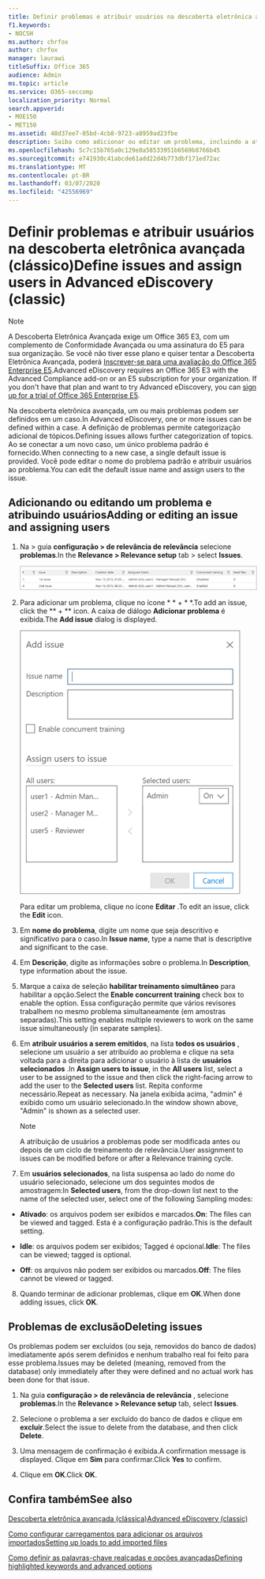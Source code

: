 ```yaml
---
title: Definir problemas e atribuir usuários na descoberta eletrônica avançada do Office 365
f1.keywords:
- NOCSH
ms.author: chrfox
author: chrfox
manager: laurawi
titleSuffix: Office 365
audience: Admin
ms.topic: article
ms.service: O365-seccomp
localization_priority: Normal
search.appverid:
- MOE150
- MET150
ms.assetid: 48d37ee7-05bd-4cb8-9723-a8959ad23fbe
description: Saiba como adicionar ou editar um problema, incluindo a atribuição de usuários a ele ou a exclusão de um problema para um caso de descoberta eletrônica na descoberta eletrônica avançada do Office 365.
ms.openlocfilehash: 5c7c15b765a0c129e8a58533951b6569b8766b45
ms.sourcegitcommit: e741930c41abcde61add22d4b773dbf171ed72ac
ms.translationtype: MT
ms.contentlocale: pt-BR
ms.lasthandoff: 03/07/2020
ms.locfileid: "42556969"
---
```

# <a name="define-issues-and-assign-users-in-advanced-ediscovery-classic"></a><span data-ttu-id="b3aa8-103">Definir problemas e atribuir usuários na descoberta eletrônica avançada (clássico)</span><span class="sxs-lookup"><span data-stu-id="b3aa8-103">Define issues and assign users in Advanced eDiscovery (classic)</span></span>

> [!NOTE]
> <span data-ttu-id="b3aa8-p101">A Descoberta Eletrônica Avançada exige um Office 365 E3, com um complemento de Conformidade Avançada ou uma assinatura do E5 para sua organização. Se você não tiver esse plano e quiser tentar a Descoberta Eletrônica Avançada, poderá [Inscrever-se para uma avaliação do Office 365 Enterprise E5](https://go.microsoft.com/fwlink/p/?LinkID=698279).</span><span class="sxs-lookup"><span data-stu-id="b3aa8-p101">Advanced eDiscovery requires an Office 365 E3 with the Advanced Compliance add-on or an E5 subscription for your organization. If you don't have that plan and want to try Advanced eDiscovery, you can [sign up for a trial of Office 365 Enterprise E5](https://go.microsoft.com/fwlink/p/?LinkID=698279).</span></span> 
  
<span data-ttu-id="b3aa8-106">Na descoberta eletrônica avançada, um ou mais problemas podem ser definidos em um caso.</span><span class="sxs-lookup"><span data-stu-id="b3aa8-106">In Advanced eDiscovery, one or more issues can be defined within a case.</span></span> <span data-ttu-id="b3aa8-107">A definição de problemas permite categorização adicional de tópicos.</span><span class="sxs-lookup"><span data-stu-id="b3aa8-107">Defining issues allows further categorization of topics.</span></span> <span data-ttu-id="b3aa8-108">Ao se conectar a um novo caso, um único problema padrão é fornecido.</span><span class="sxs-lookup"><span data-stu-id="b3aa8-108">When connecting to a new case, a single default issue is provided.</span></span> <span data-ttu-id="b3aa8-109">Você pode editar o nome do problema padrão e atribuir usuários ao problema.</span><span class="sxs-lookup"><span data-stu-id="b3aa8-109">You can edit the default issue name and assign users to the issue.</span></span> 
  
## <a name="adding-or-editing-an-issue-and-assigning-users"></a><span data-ttu-id="b3aa8-110">Adicionando ou editando um problema e atribuindo usuários</span><span class="sxs-lookup"><span data-stu-id="b3aa8-110">Adding or editing an issue and assigning users</span></span>

1. <span data-ttu-id="b3aa8-111">Na \> guia **configuração \> de relevância de relevância** selecione **problemas**.</span><span class="sxs-lookup"><span data-stu-id="b3aa8-111">In the **Relevance \> Relevance setup** tab \> select **Issues**.</span></span>
    
    ![Problemas de instalação de relevância](../media/dfd8f9ef-b167-4ed9-980e-00ae98a97169.png)
  
2. <span data-ttu-id="b3aa8-113">Para adicionar um problema, clique no ícone \* \* + \* \*.</span><span class="sxs-lookup"><span data-stu-id="b3aa8-113">To add an issue, click the \*\* + \*\* icon.</span></span> <span data-ttu-id="b3aa8-114">A caixa de diálogo **Adicionar problema** é exibida.</span><span class="sxs-lookup"><span data-stu-id="b3aa8-114">The **Add issue** dialog is displayed.</span></span> 
    
    ![Problema de adição de instalação de Relevância](../media/c8e94982-139a-472a-b85d-282f2d742046.png)
  
    <span data-ttu-id="b3aa8-116">Para editar um problema, clique no ícone **Editar** .</span><span class="sxs-lookup"><span data-stu-id="b3aa8-116">To edit an issue, click the **Edit** icon.</span></span> 
    
3. <span data-ttu-id="b3aa8-117">Em **nome do problema**, digite um nome que seja descritivo e significativo para o caso.</span><span class="sxs-lookup"><span data-stu-id="b3aa8-117">In **Issue name**, type a name that is descriptive and significant to the case.</span></span> 
    
4. <span data-ttu-id="b3aa8-118">Em **Descrição**, digite as informações sobre o problema.</span><span class="sxs-lookup"><span data-stu-id="b3aa8-118">In **Description**, type information about the issue.</span></span>
    
5. <span data-ttu-id="b3aa8-119">Marque a caixa de seleção **habilitar treinamento simultâneo** para habilitar a opção.</span><span class="sxs-lookup"><span data-stu-id="b3aa8-119">Select the **Enable concurrent training** check box to enable the option.</span></span> <span data-ttu-id="b3aa8-120">Essa configuração permite que vários revisores trabalhem no mesmo problema simultaneamente (em amostras separadas).</span><span class="sxs-lookup"><span data-stu-id="b3aa8-120">This setting enables multiple reviewers to work on the same issue simultaneously (in separate samples).</span></span> 
    
6. <span data-ttu-id="b3aa8-121">Em **atribuir usuários a serem emitidos**, na lista **todos os usuários** , selecione um usuário a ser atribuído ao problema e clique na seta voltada para a direita para adicionar o usuário à lista de **usuários selecionados** .</span><span class="sxs-lookup"><span data-stu-id="b3aa8-121">In **Assign users to issue**, in the **All users** list, select a user to be assigned to the issue and then click the right-facing arrow to add the user to the **Selected users** list.</span></span> <span data-ttu-id="b3aa8-122">Repita conforme necessário.</span><span class="sxs-lookup"><span data-stu-id="b3aa8-122">Repeat as necessary.</span></span> <span data-ttu-id="b3aa8-123">Na janela exibida acima, "admin" é exibido como um usuário selecionado.</span><span class="sxs-lookup"><span data-stu-id="b3aa8-123">In the window shown above, "Admin" is shown as a selected user.</span></span> 
    
    > [!NOTE]
    > <span data-ttu-id="b3aa8-124">A atribuição de usuários a problemas pode ser modificada antes ou depois de um ciclo de treinamento de relevância.</span><span class="sxs-lookup"><span data-stu-id="b3aa8-124">User assignment to issues can be modified before or after a Relevance training cycle.</span></span> 
  
7. <span data-ttu-id="b3aa8-125">Em **usuários selecionados**, na lista suspensa ao lado do nome do usuário selecionado, selecione um dos seguintes modos de amostragem:</span><span class="sxs-lookup"><span data-stu-id="b3aa8-125">In **Selected users**, from the drop-down list next to the name of the selected user, select one of the following Sampling modes:</span></span> 
    
  - <span data-ttu-id="b3aa8-126">**Ativado**: os arquivos podem ser exibidos e marcados.</span><span class="sxs-lookup"><span data-stu-id="b3aa8-126">**On**: The files can be viewed and tagged.</span></span> <span data-ttu-id="b3aa8-127">Esta é a configuração padrão.</span><span class="sxs-lookup"><span data-stu-id="b3aa8-127">This is the default setting.</span></span>
    
  - <span data-ttu-id="b3aa8-128">**Idle**: os arquivos podem ser exibidos; Tagged é opcional.</span><span class="sxs-lookup"><span data-stu-id="b3aa8-128">**Idle**: The files can be viewed; tagged is optional.</span></span>
    
  - <span data-ttu-id="b3aa8-129">**Off**: os arquivos não podem ser exibidos ou marcados.</span><span class="sxs-lookup"><span data-stu-id="b3aa8-129">**Off**: The files cannot be viewed or tagged.</span></span>
    
8. <span data-ttu-id="b3aa8-130">Quando terminar de adicionar problemas, clique em **OK**.</span><span class="sxs-lookup"><span data-stu-id="b3aa8-130">When done adding issues, click **OK**.</span></span>
    
## <a name="deleting-issues"></a><span data-ttu-id="b3aa8-131">Problemas de exclusão</span><span class="sxs-lookup"><span data-stu-id="b3aa8-131">Deleting issues</span></span>

<span data-ttu-id="b3aa8-132">Os problemas podem ser excluídos (ou seja, removidos do banco de dados) imediatamente após serem definidos e nenhum trabalho real foi feito para esse problema.</span><span class="sxs-lookup"><span data-stu-id="b3aa8-132">Issues may be deleted (meaning, removed from the database) only immediately after they were defined and no actual work has been done for that issue.</span></span> 
  
1. <span data-ttu-id="b3aa8-133">Na guia **configuração \> de relevância de relevância** , selecione **problemas**.</span><span class="sxs-lookup"><span data-stu-id="b3aa8-133">In the **Relevance \> Relevance setup** tab, select **Issues**.</span></span>
    
2. <span data-ttu-id="b3aa8-134">Selecione o problema a ser excluído do banco de dados e clique em **excluir**.</span><span class="sxs-lookup"><span data-stu-id="b3aa8-134">Select the issue to delete from the database, and then click **Delete**.</span></span>
    
3. <span data-ttu-id="b3aa8-135">Uma mensagem de confirmação é exibida.</span><span class="sxs-lookup"><span data-stu-id="b3aa8-135">A confirmation message is displayed.</span></span> <span data-ttu-id="b3aa8-136">Clique em **Sim** para confirmar.</span><span class="sxs-lookup"><span data-stu-id="b3aa8-136">Click **Yes** to confirm.</span></span> 
    
4. <span data-ttu-id="b3aa8-137">Clique em **OK**.</span><span class="sxs-lookup"><span data-stu-id="b3aa8-137">Click **OK**.</span></span>
    
## <a name="see-also"></a><span data-ttu-id="b3aa8-138">Confira também</span><span class="sxs-lookup"><span data-stu-id="b3aa8-138">See also</span></span>

[<span data-ttu-id="b3aa8-139">Descoberta eletrônica avançada (clássica)</span><span class="sxs-lookup"><span data-stu-id="b3aa8-139">Advanced eDiscovery (classic)</span></span>](office-365-advanced-ediscovery.md)
  
[<span data-ttu-id="b3aa8-140">Como configurar carregamentos para adicionar os arquivos importados</span><span class="sxs-lookup"><span data-stu-id="b3aa8-140">Setting up loads to add imported files</span></span>](set-up-loads-to-add-imported-files.md)
  
[<span data-ttu-id="b3aa8-141">Como definir as palavras-chave realçadas e opções avançadas</span><span class="sxs-lookup"><span data-stu-id="b3aa8-141">Defining highlighted keywords and advanced options</span></span>](define-highlighted-keywords-and-advanced-options.md)

